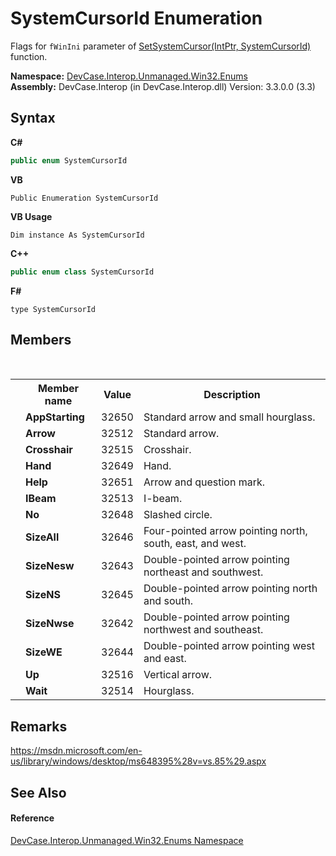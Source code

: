 # SystemCursorId Enumeration
 

Flags for `fWinIni` parameter of <a href="M_DevCase_Interop_Unmanaged_Win32_NativeMethods_SetSystemCursor">SetSystemCursor(IntPtr, SystemCursorId)</a> function.

**Namespace:**&nbsp;<a href="N_DevCase_Interop_Unmanaged_Win32_Enums">DevCase.Interop.Unmanaged.Win32.Enums</a><br />**Assembly:**&nbsp;DevCase.Interop (in DevCase.Interop.dll) Version: 3.3.0.0 (3.3)

## Syntax

**C#**<br />
``` C#
public enum SystemCursorId
```

**VB**<br />
``` VB
Public Enumeration SystemCursorId
```

**VB Usage**<br />
``` VB Usage
Dim instance As SystemCursorId
```

**C++**<br />
``` C++
public enum class SystemCursorId
```

**F#**<br />
``` F#
type SystemCursorId
```


## Members
&nbsp;<table><tr><th></th><th>Member name</th><th>Value</th><th>Description</th></tr><tr><td /><td target="F:DevCase.Interop.Unmanaged.Win32.Enums.SystemCursorId.AppStarting">**AppStarting**</td><td>32650</td><td>Standard arrow and small hourglass.</td></tr><tr><td /><td target="F:DevCase.Interop.Unmanaged.Win32.Enums.SystemCursorId.Arrow">**Arrow**</td><td>32512</td><td>Standard arrow.</td></tr><tr><td /><td target="F:DevCase.Interop.Unmanaged.Win32.Enums.SystemCursorId.Crosshair">**Crosshair**</td><td>32515</td><td>Crosshair.</td></tr><tr><td /><td target="F:DevCase.Interop.Unmanaged.Win32.Enums.SystemCursorId.Hand">**Hand**</td><td>32649</td><td>Hand.</td></tr><tr><td /><td target="F:DevCase.Interop.Unmanaged.Win32.Enums.SystemCursorId.Help">**Help**</td><td>32651</td><td>Arrow and question mark.</td></tr><tr><td /><td target="F:DevCase.Interop.Unmanaged.Win32.Enums.SystemCursorId.IBeam">**IBeam**</td><td>32513</td><td>I-beam.</td></tr><tr><td /><td target="F:DevCase.Interop.Unmanaged.Win32.Enums.SystemCursorId.No">**No**</td><td>32648</td><td>Slashed circle.</td></tr><tr><td /><td target="F:DevCase.Interop.Unmanaged.Win32.Enums.SystemCursorId.SizeAll">**SizeAll**</td><td>32646</td><td>Four-pointed arrow pointing north, south, east, and west.</td></tr><tr><td /><td target="F:DevCase.Interop.Unmanaged.Win32.Enums.SystemCursorId.SizeNesw">**SizeNesw**</td><td>32643</td><td>Double-pointed arrow pointing northeast and southwest.</td></tr><tr><td /><td target="F:DevCase.Interop.Unmanaged.Win32.Enums.SystemCursorId.SizeNS">**SizeNS**</td><td>32645</td><td>Double-pointed arrow pointing north and south.</td></tr><tr><td /><td target="F:DevCase.Interop.Unmanaged.Win32.Enums.SystemCursorId.SizeNwse">**SizeNwse**</td><td>32642</td><td>Double-pointed arrow pointing northwest and southeast.</td></tr><tr><td /><td target="F:DevCase.Interop.Unmanaged.Win32.Enums.SystemCursorId.SizeWE">**SizeWE**</td><td>32644</td><td>Double-pointed arrow pointing west and east.</td></tr><tr><td /><td target="F:DevCase.Interop.Unmanaged.Win32.Enums.SystemCursorId.Up">**Up**</td><td>32516</td><td>Vertical arrow.</td></tr><tr><td /><td target="F:DevCase.Interop.Unmanaged.Win32.Enums.SystemCursorId.Wait">**Wait**</td><td>32514</td><td>Hourglass.</td></tr></table>

## Remarks
<a href="https://msdn.microsoft.com/en-us/library/windows/desktop/ms648395%28v=vs.85%29.aspx" target="_blank">https://msdn.microsoft.com/en-us/library/windows/desktop/ms648395%28v=vs.85%29.aspx</a>

## See Also


#### Reference
<a href="N_DevCase_Interop_Unmanaged_Win32_Enums">DevCase.Interop.Unmanaged.Win32.Enums Namespace</a><br />